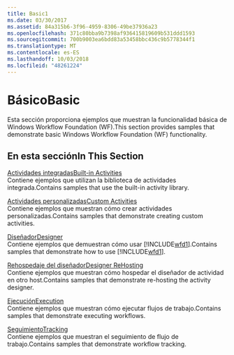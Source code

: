 ```yaml
---
title: Basic1
ms.date: 03/30/2017
ms.assetid: 84a315b6-3f96-4959-8306-49be37936a23
ms.openlocfilehash: 371c80bba9b7398af936415819609b531ddd1593
ms.sourcegitcommit: 700b9003ea6bdd83a53458bbc436c9b5778344f1
ms.translationtype: MT
ms.contentlocale: es-ES
ms.lasthandoff: 10/03/2018
ms.locfileid: "48261224"
---
```

# <a name="basic"></a><span data-ttu-id="03ad3-102">Básico</span><span class="sxs-lookup"><span data-stu-id="03ad3-102">Basic</span></span>
<span data-ttu-id="03ad3-103">Esta sección proporciona ejemplos que muestran la funcionalidad básica de Windows Workflow Foundation (WF).</span><span class="sxs-lookup"><span data-stu-id="03ad3-103">This section provides samples that demonstrate basic Windows Workflow Foundation (WF) functionality.</span></span>  
  
## <a name="in-this-section"></a><span data-ttu-id="03ad3-104">En esta sección</span><span class="sxs-lookup"><span data-stu-id="03ad3-104">In This Section</span></span>  
 [<span data-ttu-id="03ad3-105">Actividades integradas</span><span class="sxs-lookup"><span data-stu-id="03ad3-105">Built-in Activities</span></span>](../../../../docs/framework/windows-workflow-foundation/samples/built-in-activities.md)  
 <span data-ttu-id="03ad3-106">Contiene ejemplos que utilizan la biblioteca de actividades integrada.</span><span class="sxs-lookup"><span data-stu-id="03ad3-106">Contains samples that use the built-in activity library.</span></span>  
  
 [<span data-ttu-id="03ad3-107">Actividades personalizadas</span><span class="sxs-lookup"><span data-stu-id="03ad3-107">Custom Activities</span></span>](../../../../docs/framework/windows-workflow-foundation/samples/custom-activities.md)  
 <span data-ttu-id="03ad3-108">Contiene ejemplos que muestran cómo crear actividades personalizadas.</span><span class="sxs-lookup"><span data-stu-id="03ad3-108">Contains samples that demonstrate creating custom activities.</span></span>  
  
 [<span data-ttu-id="03ad3-109">Diseñador</span><span class="sxs-lookup"><span data-stu-id="03ad3-109">Designer</span></span>](../../../../docs/framework/windows-workflow-foundation/samples/designer.md)  
 <span data-ttu-id="03ad3-110">Contiene ejemplos que demuestran cómo usar [!INCLUDE[wfd1](../../../../includes/wfd1-md.md)].</span><span class="sxs-lookup"><span data-stu-id="03ad3-110">Contains samples that demonstrate how to use [!INCLUDE[wfd1](../../../../includes/wfd1-md.md)].</span></span>  
  
 [<span data-ttu-id="03ad3-111">Rehospedaje del diseñador</span><span class="sxs-lookup"><span data-stu-id="03ad3-111">Designer ReHosting</span></span>](../../../../docs/framework/windows-workflow-foundation/samples/designer-rehosting.md)  
 <span data-ttu-id="03ad3-112">Contiene ejemplos que muestran cómo hospedar el diseñador de actividad en otro host.</span><span class="sxs-lookup"><span data-stu-id="03ad3-112">Contains samples that demonstrate re-hosting the activity designer.</span></span>  
  
 [<span data-ttu-id="03ad3-113">Ejecución</span><span class="sxs-lookup"><span data-stu-id="03ad3-113">Execution</span></span>](../../../../docs/framework/windows-workflow-foundation/samples/execution.md)  
 <span data-ttu-id="03ad3-114">Contiene ejemplos que muestran cómo ejecutar flujos de trabajo.</span><span class="sxs-lookup"><span data-stu-id="03ad3-114">Contains samples that demonstrate executing workflows.</span></span>
  
 [<span data-ttu-id="03ad3-115">Seguimiento</span><span class="sxs-lookup"><span data-stu-id="03ad3-115">Tracking</span></span>](../../../../docs/framework/windows-workflow-foundation/samples/tracking.md)  
 <span data-ttu-id="03ad3-116">Contiene ejemplos que muestran el seguimiento de flujo de trabajo.</span><span class="sxs-lookup"><span data-stu-id="03ad3-116">Contains samples that demonstrate workflow tracking.</span></span>